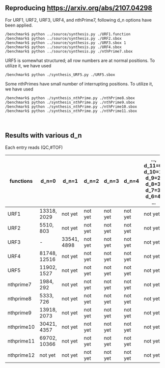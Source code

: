 ## Reproducing https://arxiv.org/abs/2107.04298

For URF1, URF2, URF3, URF4, and nthPrime7, following d_n options have been applied.

```
/benchmark$ python ../source/synthesis.py ./URF1.function
/benchmark$ python ../source/synthesis.py ./URF2.sbox
/benchmark$ python ../source/synthesis.py ./URF3.sbox 1
/benchmark$ python ../source/synthesis.py ./URF4.sbox
/benchmark$ python ../source/synthesis.py ./nthPrime7.sbox
```

URF5 is somewhat structured; all row numbers are at normal positions. To utilize it, we have used
```
/benchmark$ python ./synthesis_URF5.py ./URF5.sbox
```

Some nthPrimes have small number of interrupting positions. To utilize it, we have used
```
/benchmark$ python ./synthesis_nthPrime.py ./nthPrime8.sbox
/benchmark$ python ./synthesis_nthPrime.py ./nthPrime9.sbox
/benchmark$ python ./synthesis_nthPrime.py ./nthPrime10.sbox
/benchmark$ python ./synthesis_nthPrime.py ./nthPrime11.sbox
```
</br>

## Results with various d_n  
Each entry reads (QC,#TOF)  

|  functions |     d_n=0     |     d_n=1     |     d_n=2     |     d_n=3     |     d_n=4     | ..., d_11=0, d_10=1, d_9=2, d_8=3, d_7=3, d_6=4, ... |
|    ----    |      ----     |     ----      |     ----      |     ----      |     ----      |                       ----                           |
|    URF1    | 13318, 2029   |    not yet    |    not yet    |    not yet    |    not yet    |                     not yet                          |
|    URF2    | 5510, 803     |    not yet    |    not yet    |    not yet    |    not yet    |                     not yet                          |
|    URF3    |       -       | 33541, 4898   |    not yet    |    not yet    |    not yet    |                     not yet                          |
|    URF4    | 81748, 12516  |    not yet    |    not yet    |    not yet    |    not yet    |                     not yet                          |
|    URF5    | 11902, 1527   |    not yet    |    not yet    |    not yet    |    not yet    |                     not yet                          |
| nthprime7  | 1984, 292     |    not yet    |    not yet    |    not yet    |    not yet    |                     not yet                          |
| nthprime8  | 5333, 726     |    not yet    |    not yet    |    not yet    |    not yet    |                     not yet                          |
| nthprime9  | 13918, 2073   |    not yet    |    not yet    |    not yet    |    not yet    |                     not yet                          |
| nthprime10 | 30421, 4357   |    not yet    |    not yet    |    not yet    |    not yet    |                     not yet                          |
| nthprime11 | 69702, 10366  |    not yet    |    not yet    |    not yet    |    not yet    |                     not yet                          |
| nthprime12 |    not yet    |    not yet    |    not yet    |    not yet    |    not yet    |                     not yet                          |
